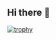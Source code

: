 ## Hi there 👋
[![trophy](https://github-profile-trophy.vercel.app/?username=Rawipas-Damdenngam&theme=tokyonight&margin-w-5&no-bg=true&no-frame=true)](https://github.com/ryo-ma/github-profile-trophy)

<!--
**Rawipas-Damdenngam/Rawipas-Damdenngam** is a ✨ _special_ ✨ repository because its `README.md` (this file) appears on your GitHub profile.

Here are some ideas to get you started:

- 🔭 I’m currently working on ...
- 🌱 I’m currently learning ...
- 👯 I’m looking to collaborate on ...
- 🤔 I’m looking for help with ...
- 💬 Ask me about ...
- 📫 How to reach me: ...
- 😄 Pronouns: ...
- ⚡ Fun fact: ...
-->
